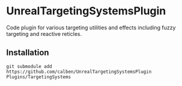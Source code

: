 # UnrealTargetingSystemsPlugin
Code plugin for various targeting utilities and effects including fuzzy targeting and reactive reticles.


## Installation

```
git submodule add https://github.com/calben/UnrealTargetingSystemsPlugin Plugins/TargetingSystems
```
